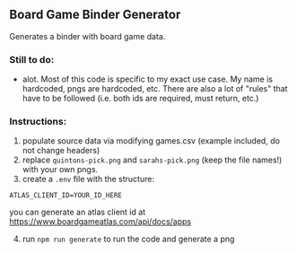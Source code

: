 ## Board Game Binder Generator

Generates a binder with board game data.

### Still to do:

- alot. Most of this code is specific to my exact use case. My name is hardcoded, pngs are hardcoded, etc. There are also a lot of "rules" that have to be followed (i.e. both ids are required, must return, etc.)

### Instructions:

1. populate source data via modifying games.csv (example included, do not change headers)
2. replace `quintons-pick.png` and `sarahs-pick.png` (keep the file names!) with your own pngs.
3. create a `.env` file with the structure:

```
ATLAS_CLIENT_ID=YOUR_ID_HERE
```

you can generate an atlas client id at https://www.boardgameatlas.com/api/docs/apps

4. run `npm run generate` to run the code and generate a png
